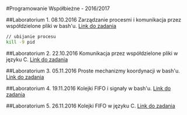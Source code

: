 #Programowanie Współbieżne - 2016/2017

##Laboratorium 1. 08.10.2016
Zarządzanie procesmi i komunikacja przez współdzielone pliki w bash'u.
[Link do zadania](http://strony.ug.edu.pl/~matjs/Laboratoria/Wspolbiegi/Lab1_wspolbiegi.txt)

```bash
// ubijanie procesu
kill -9 pid
```

##Laboratorium 2. 22.10.2016
Komunikacja przez współdzielone pliki w języku C.
[Link do zadania](http://strony.ug.edu.pl/~matjs/Laboratoria/Wspolbiegi/Lab2_wspolbiegi.txt)

##Laboratorium 3. 05.11.2016
Proste mechanizmy koordynacji w bash'u.
[Link do zadania](http://strony.ug.edu.pl/~matjs/Laboratoria/Wspolbiegi/Lab3_wspolbiegi.txt)

##Laboratorium 4. 19.11.2016
Kolejki FIFO i signały w bash'u.
[Link do zadania](http://strony.ug.edu.pl/~matjs/Laboratoria/Wspolbiegi/Lab4_wspolbiegi.txt)

##Laboratorium 5. 26.11.2016
Kolejki FIFO w języku C.
[Link do zadania](http://strony.ug.edu.pl/~matjs/Laboratoria/Wspolbiegi/Lab5_wspolbiegi.txt)
